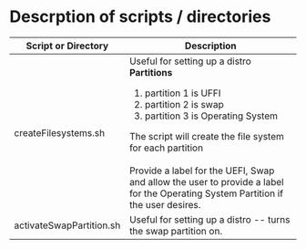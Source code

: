 
# Descrption of scripts / directories

| Script or Directory | Description | 
|---------------------|-------------|
| createFilesystems.sh | Useful for setting up a distro<br><b>Partitions</b><ol><li>partition 1 is UFFI</li><li>partition 2 is swap</li><li>partition 3 is Operating System</li></ol> The script will create the file system for each partition<br><br>Provide a label for the UEFI, Swap and allow the user to provide a label for the Operating System Partition if the user desires. |
| activateSwapPartition.sh | Useful for setting up a distro -- turns the swap partition on. |
